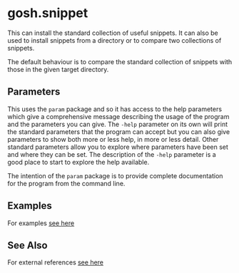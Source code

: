 <!-- Created by mkdoc DO NOT EDIT. -->

# gosh.snippet

This can install the standard collection of useful snippets\. It can also be
used to install snippets from a directory or to compare two collections of
snippets\.

The default behaviour is to compare the standard collection of snippets with
those in the given target directory\.



<!-- This file is inserted into markdown files generated by mkdoc -->
<!-- if the program being documented depends on this module       -->
<!-- ============================================================ -->
<!-- See github.com/nickwells/utilities/mkdoc                     -->
## Parameters

This uses the `param` package and so it has access to the help parameters
which give a comprehensive message describing the usage of the program and
the parameters you can give. The `-help` parameter on its own will print the
standard parameters that the program can accept but you can also give
parameters to show both more or less help, in more or less detail. Other
standard parameters allow you to explore where parameters have been set and
where they can be set. The description of the `-help` parameter is a good
place to start to explore the help available.

The intention of the `param` package is to provide complete documentation
for the program from the command line.


## Examples
For examples [see here](_gosh.snippet.EXAMPLES.md)


## See Also
For external references [see here](_gosh.snippet.REFERENCES.md)
